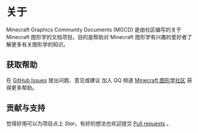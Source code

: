 # 关于

Minecraft Graphics Community Documents (MGCD) 是由社区编写的关于 Minecraft 图形学的文档项目。目的是帮助对 Minecraft 图形学有兴趣的爱好者了解更多有关图形学的知识。

## 获取帮助

在 [GitHub Issues](https://github.com/MineGraphCN/MGC_Docs/issues) 提出问题、意见或建议
加入 QQ 频道 [Minecraft 图形学社区](https://pd.qq.com/s/7lqo0embd) 获得更多帮助。

## 贡献与支持

觉得好用可以为项目点上 *Star*。有好的想法也欢迎提交 [Pull requests](https://github.com/MineGraphCN/MGC_Docs/pulls) 。
